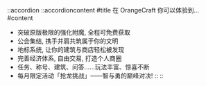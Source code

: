 ::accordion
::accordioncontent
#title
在 OrangeCraft 你可以体验到...
#content

- 突破原版极限的强化附魔, 全程可免费获取
- 公会集结, 携手并肩共筑属于你的文明
- 地标系统, 让你的建筑与商店轻松被发现
- 完善经济体系, 自由交易, 打造个人商圈
- 任务、称号、建筑、问答……玩法丰富、惊喜不断
- 每月限定活动「抢龙挑战」——智与勇的巅峰对决!
  ::
  ::
